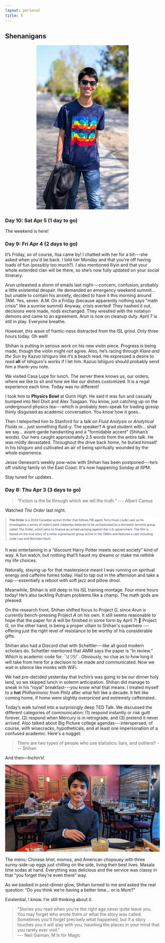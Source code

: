 ```yaml
---
layout: personal
title: X
---
```



## Shenanigans

<center><img src="images/kanungo-mar-2025.jpg" alt="Alt Text" width="300"></center>

### Day 10: Sat Apr 5 (1 day to go)

The weekend is here!

### Day 9: Fri Apr 4 (2 days to go)

It’s Friday, so of course, Ilsa came by! I chatted with her for a bit---she asked when you'd be back. I told her Monday and that 
you're off having loads of fun (possibly too much?). I also mentioned Iliyin and that your whole extended clan will be there, so 
she’s now fully updated on your social itinerary.

Arun unleashed a storm of emails last night---concern, confusion, probably a little existential despair. He demanded an emergency 
weekend summit... but unable to contain his anxiety, decided to have it this morning around 7AM. Yes, seven. A.M. On a Friday 
(because apparently nothing says "math crisis" like a sunrise summit) Anyway, crisis averted! They hashed it out, decisions were made, 
nods exchanged. They wrestled with the notation demons and came to an agreement. Arun is now on cleanup duty. April 7 is still in play. 
Everyone breathe.

However, this wave of frantic-ness distracted from the ISL grind. Only three hours today. Oh well! 

Shihan is putting in serious work on his new violin piece. Progress is being made, though the violin might not agree. Also, he’s racing through 
_Klara and the Sun_ by Kazuo Ishiguro like it’s a beach read. He expressed a desire to read **all** of Ishiguro's works if I let him.
Kazuo Ishiguro should probably send him a thank-you note. 

We visited Casa Lupe for lunch. The server there knows us, our orders, where we like to sit and how we like our dishes customized. It
is a regal experience each time. Today was no different!

I took him to **Physics Bowl** at Gunn High. He said it was fun and casually bumped into Neil Dixit and Alex Tsagaan. You know, just 
catching up on the underground physics tea---which is probably teen-speak for trading gossip thinly disguised as academic conversation. 
You know how it goes.. 

Then I teleported him to Stanford for a talk on _Fluid Analysis_ or _Analytical Fluids_ or... just something fluid-y. The speaker? 
A grad student with... shall we say... avant-garde handwriting and a "formidable accent" (Shihan’s words). Our hero caught approximately 
2.5 words from the entire talk. He was mildly devastated. Throughout the drive back home, he buried himself in his Ishiguro and cultivated
an air of being spiritually wounded by the whole experience.

Jesse Geneson’s weekly pow-wow with Shihan has been postponed---he’s off visiting family on the East Coast. It's now happening Sunday at 6PM. 

Stay tuned for updates.

### Day 8: Thu Apr 3 (3 days to go)

> “Fiction is the lie through which we tell the truth.” --- Albert Camus

Watched _The Order_ last night. 

![order](images/order.png)

It was entertaining in a “discount Harry Potter meets secret society” kind of way. A fun watch, but nothing that’ll haunt my dreams or 
make me rethink my life choices.

Naturally, staying up for that masterpiece meant I was running on spiritual energy and caffeine fumes today. Had to tap out in the afternoon 
and take a nap---essentially a reboot with soft jazz and pillow drool.

Meanwhile, Shihan is still deep in his ISL training montage. Four more hours today!  He’s also tackling Putnam problems like a champ. 
The math gods are pleased.

On the research front, Shihan shifted focus to Project *G*, since Arun is currently bench-pressing Project *A* on his own. It still seems reasonable
to hope that the paper for _A_ will be finished in some form by April 7! 🤞 Project *G*, on the other hand, is being a proper villain to Shihan's superhero
---offering just the right level of resistance to be worthy of his considerable gifts.

Shihan also had a Discord chat with Schettler---like all good modern scholars do.  Schettler mentioned that AMM says the paper is “In review.” Which is 
academic code for: ¯\\_(ツ)_/¯. Obviously, no clue as to how long it will take from here for a decision to be made and communicated. Now we wait in silence 
like monks with WiFi.

We had pre-decided yesterday that Inchin’s was going to be our dinner holy land, so we skipped lunch in solemn anticipation. Shihan did manage to sneak in 
his “royal” breakfast---you know what that means. I treated myself to a **hot** *Philharmonic* from Philz after what felt like a decade. It felt like 
coming home, if home were slightly overpriced and extremely caffeinated. 

Today’s walk turned into a surprisingly deep TED Talk. We discussed the different categories of communication: (1) respond instantly or risk guilt 
forever, (2) respond when Mercury is in retrograde, and (3) pretend it never arrived. Also talked about Big Picture college agendas---interspersed, 
of course, with wisecracks, hypotheticals, and at least one impersonation of a confused academic. Here's a nugget:
> There are two types of people who use statistics: liars, and outliers!! --- Shihan

And then—Inchin’s! 

![sk-inchin](images/sk-inchin.jpg)

The menu: Chinese bhel, momos, and American chopsuey with three sunny-side-up eggs just chilling on the side, living their best lives. 
Masala lime sodas at hand. Everything was delicious and the service was classy in that “you forget they’re even there” way.

As we basked in post-dinner glow, Shihan turned to me and asked the real question: “Do you think we’re having a better time... or is Mom?”

Existential, I know. I’m still thinking about it.

> "Stories you read when you're the right age never quite leave you. You may forget who wrote them or what the story was called.
Sometimes you'll forget precisely what happened, but if a story touches you it will stay with you, haunting the places in your mind
that you rarely ever visit." <br> --- Neil Gaiman, M Is for Magic
